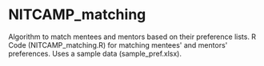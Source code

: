# NITCAMP_matching
Algorithm to match mentees and mentors based on their preference lists.
R Code (NITCAMP_matching.R) for matching mentees' and mentors' preferences. Uses a sample data (sample_pref.xlsx).
